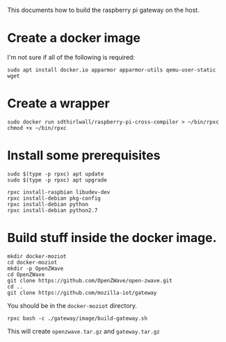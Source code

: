 This documents how to build the raspberry pi gateway on the host.

# Create a docker image

I'm not sure if all of the following is required:
```
sudo apt install docker.io apparmor apparmor-utils qemu-user-static wget
```

# Create a wrapper

```
sudo docker run sdthirlwall/raspberry-pi-cross-compiler > ~/bin/rpxc
chmod +x ~/bin/rpxc
```

# Install some prerequisites

```
sudo $(type -p rpxc) apt update
sudo $(type -p rpxc) apt upgrade

rpxc install-raspbian libudev-dev
rpxc install-debian pkg-config
rpxc install-debian python
rpxc install-debian python2.7
```

# Build stuff inside the docker image.

```
mkdir docker-moziot
cd docker-moziot
mkdir -p OpenZWave
cd OpenZWave
git clone https://github.com/OpenZWave/open-zwave.git
cd ..
git clone https://github.com/mozilla-iot/gateway
```
You should be in the `docker-moziot` directory.
```
rpxc bash -c ./gateway/image/build-gateway.sh
```
This will create `openzwave.tar.gz` and `gateway.tar.gz`